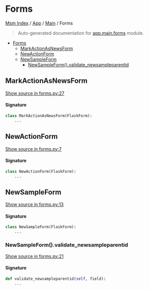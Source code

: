 # Forms

[Msm Index](../../README.md#msm-index) /
[App](../index.md#app) /
[Main](./index.md#main) /
Forms

> Auto-generated documentation for [app.main.forms](https://github.com/HolgerGraef/MSM/blob/main/app/main/forms.py) module.

- [Forms](#forms)
  - [MarkActionAsNewsForm](#markactionasnewsform)
  - [NewActionForm](#newactionform)
  - [NewSampleForm](#newsampleform)
    - [NewSampleForm().validate_newsampleparentid](#newsampleform()validate_newsampleparentid)

## MarkActionAsNewsForm

[Show source in forms.py:27](https://github.com/HolgerGraef/MSM/blob/main/app/main/forms.py#L27)

#### Signature

```python
class MarkActionAsNewsForm(FlaskForm):
    ...
```



## NewActionForm

[Show source in forms.py:7](https://github.com/HolgerGraef/MSM/blob/main/app/main/forms.py#L7)

#### Signature

```python
class NewActionForm(FlaskForm):
    ...
```



## NewSampleForm

[Show source in forms.py:13](https://github.com/HolgerGraef/MSM/blob/main/app/main/forms.py#L13)

#### Signature

```python
class NewSampleForm(FlaskForm):
    ...
```

### NewSampleForm().validate_newsampleparentid

[Show source in forms.py:21](https://github.com/HolgerGraef/MSM/blob/main/app/main/forms.py#L21)

#### Signature

```python
def validate_newsampleparentid(self, field):
    ...
```


